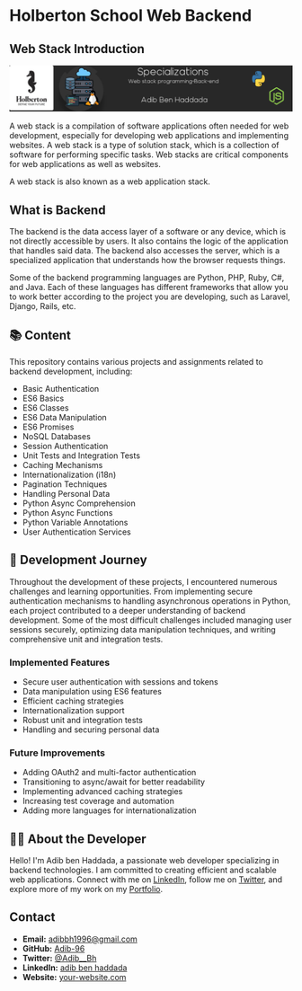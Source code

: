 # Holberton School Web Backend

## Web Stack Introduction
![Project Screenshot](Top.jpg)

A web stack is a compilation of software applications often needed for web development, especially for developing web applications and implementing websites. A web stack is a type of solution stack, which is a collection of software for performing specific tasks. Web stacks are critical components for web applications as well as websites.

A web stack is also known as a web application stack.

## What is Backend

The backend is the data access layer of a software or any device, which is not directly accessible by users. It also contains the logic of the application that handles said data. The backend also accesses the server, which is a specialized application that understands how the browser requests things.

Some of the backend programming languages are Python, PHP, Ruby, C#, and Java. Each of these languages has different frameworks that allow you to work better according to the project you are developing, such as Laravel, Django, Rails, etc.

## 📚 Content

This repository contains various projects and assignments related to backend development, including:

- Basic Authentication
- ES6 Basics
- ES6 Classes
- ES6 Data Manipulation
- ES6 Promises
- NoSQL Databases
- Session Authentication
- Unit Tests and Integration Tests
- Caching Mechanisms
- Internationalization (i18n)
- Pagination Techniques
- Handling Personal Data
- Python Async Comprehension
- Python Async Functions
- Python Variable Annotations
- User Authentication Services

## 🚀 Development Journey

Throughout the development of these projects, I encountered numerous challenges and learning opportunities. From implementing secure authentication mechanisms to handling asynchronous operations in Python, each project contributed to a deeper understanding of backend development. Some of the most difficult challenges included managing user sessions securely, optimizing data manipulation techniques, and writing comprehensive unit and integration tests.

### Implemented Features

- Secure user authentication with sessions and tokens
- Data manipulation using ES6 features
- Efficient caching strategies
- Internationalization support
- Robust unit and integration tests
- Handling and securing personal data

### Future Improvements

- Adding OAuth2 and multi-factor authentication
- Transitioning to async/await for better readability
- Implementing advanced caching strategies
- Increasing test coverage and automation
- Adding more languages for internationalization

## 🧑‍💻 About the Developer

Hello! I'm Adib ben Haddada, a passionate web developer specializing in backend technologies. I am committed to creating efficient and scalable web applications. Connect with me on [LinkedIn](https://www.linkedin.com/in/adib-ben-haddada-194ba2296/), follow me on [Twitter](https://x.com/Adib__Bh), and explore more of my work on my [Portfolio](https://github.com/your-portfolio-repo).

## Contact

- **Email:** [adibbh1996@gmail.com](mailto:adibbh1996@gmail.com)
- **GitHub:** [Adib-96](https://github.com/Adib-96)
- **Twitter:** [@Adib__Bh](https://x.com/Adib__Bh)
- **LinkedIn:** [adib ben haddada](https://www.linkedin.com/in/adib-ben-haddada-194ba2296/)
- **Website:** [your-website.com](https://your-website.com)

